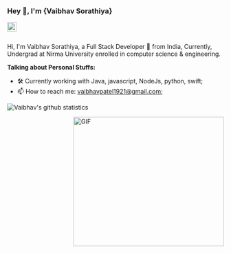 ### Hey 👋, I'm {Vaibhav Sorathiya}

<a href="https://www.linkedin.com/in/vaibhav-patel-19290/">
  <img align="left" alt="Vaibhav's Linkedin" width="22px" src="https://cdn.jsdelivr.net/npm/simple-icons@v3/icons/linkedin.svg" />
</a>

<br />
<br />

Hi, I'm Vaibhav Sorathiya, a Full Stack Developer 🚀 from India, Currently, Undergrad at Nirma University enrolled in computer science & engineering. 

**Talking about Personal Stuffs:**

- 🛠 Currently working with Java, javascript, NodeJs, python, swift; 
- 📫 How to reach me: vaibhavpatel1921@gmail.com;

![Vaibhav's github statistics](https://github-readme-stats.vercel.app/api?username=vaibhav1929&show_icons=true&hide_border=true)


  <img align="right" height="300 " width="350" alt="GIF" src="https://user-images.githubusercontent.com/30389552/87849796-0ee50480-c909-11ea-9290-32577c0f356e.gif" />

